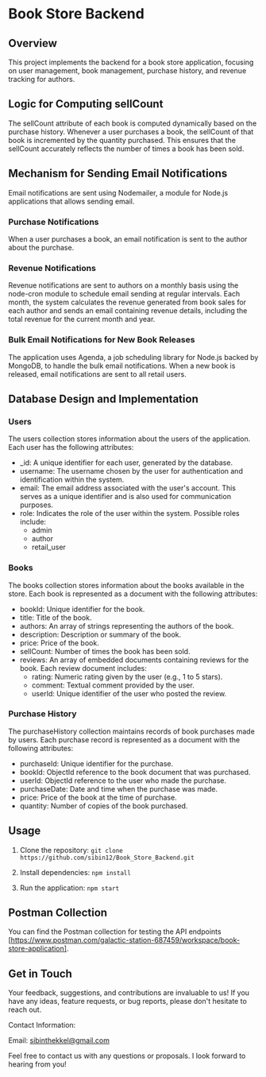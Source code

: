 # Book Store Backend

## Overview

This project implements the backend for a book store application, focusing on user management, book management, purchase history, and revenue tracking for authors.

## Logic for Computing sellCount

The sellCount attribute of each book is computed dynamically based on the purchase history. Whenever a user purchases a book, the sellCount of that book is incremented by the quantity purchased. This ensures that the sellCount accurately reflects the number of times a book has been sold.

## Mechanism for Sending Email Notifications

Email notifications are sent using Nodemailer, a module for Node.js applications that allows sending email. 

### Purchase Notifications

When a user purchases a book, an email notification is sent to the author about the purchase.

### Revenue Notifications

Revenue notifications are sent to authors on a monthly basis using the node-cron module to schedule email sending at regular intervals. Each month, the system calculates the revenue generated from book sales for each author and sends an email containing revenue details, including the total revenue for the current month and year.

### Bulk Email Notifications for New Book Releases

The application uses Agenda, a job scheduling library for Node.js backed by MongoDB, to handle the bulk email notifications. When a new book is released, email notifications are sent to all retail users.

## Database Design and Implementation

### Users

The users collection stores information about the users of the application. Each user has the following attributes:

* _id: A unique identifier for each user, generated by the database.
* username: The username chosen by the user for authentication and identification within the system.
* email: The email address associated with the user's account. This serves as a unique identifier and is also used for communication purposes.
* role: Indicates the role of the user within the system. Possible roles include:
  * admin
  * author
  * retail_user

### Books

The books collection stores information about the books available in the store. Each book is represented as a document with the following attributes:

* bookId: Unique identifier for the book.
* title: Title of the book.
* authors: An array of strings representing the authors of the book.
* description: Description or summary of the book.
* price: Price of the book.
* sellCount: Number of times the book has been sold.
* reviews: An array of embedded documents containing reviews for the book. Each review document includes:
  * rating: Numeric rating given by the user (e.g., 1 to 5 stars).
  * comment: Textual comment provided by the user.
  * userId: Unique identifier of the user who posted the review.

### Purchase History

The purchaseHistory collection maintains records of book purchases made by users. Each purchase record is represented as a document with the following attributes:

* purchaseId: Unique identifier for the purchase.
* bookId: ObjectId reference to the book document that was purchased.
* userId: ObjectId reference to the user who made the purchase.
* purchaseDate: Date and time when the purchase was made.
* price: Price of the book at the time of purchase.
* quantity: Number of copies of the book purchased.

## Usage

1. Clone the repository: `git clone https://github.com/sibin12/Book_Store_Backend.git`
  
2. Install dependencies: `npm install`

3. Run the application: `npm start`

## Postman Collection

You can find the Postman collection for testing the API endpoints [https://www.postman.com/galactic-station-687459/workspace/book-store-application].

## Get in Touch

Your feedback, suggestions, and contributions are invaluable to us! If you have any ideas, feature requests, or bug reports, please don't hesitate to reach out.

Contact Information:

Email: sibinthekkel@gmail.com

Feel free to contact us with any questions or proposals. I look forward to hearing from you!

